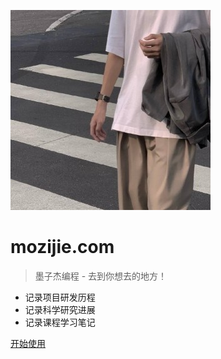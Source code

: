 <!-- _coverpage.md 封面 -->

![logo](res/pictures/profile_picture.jpg)

# mozijie.com <small></small>

> 墨子杰编程 - 去到你想去的地方！

- 记录项目研发历程
- 记录科学研究进展
- 记录课程学习笔记


[开始使用](#欢迎使用)
